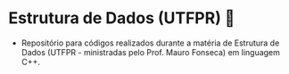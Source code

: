 # Estrutura de Dados (UTFPR) 🔗

 * Repositório para códigos realizados durante a matéria de Estrutura de Dados (UTFPR - ministradas pelo  Prof. Mauro Fonseca) em linguagem C++.